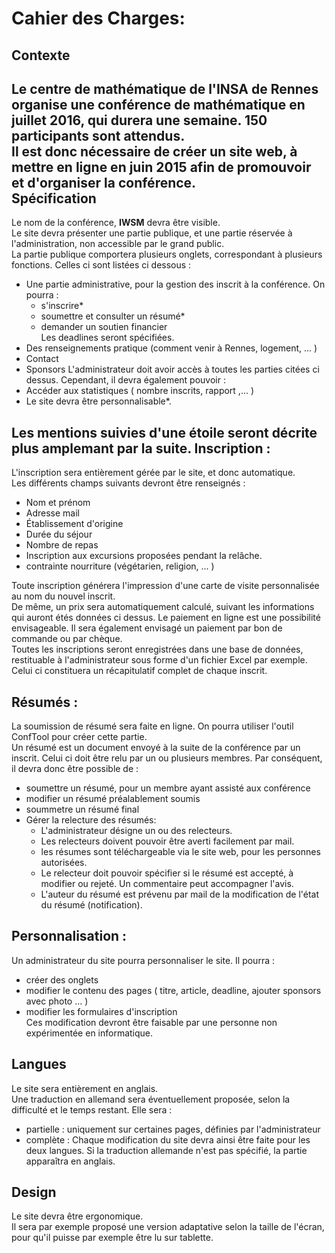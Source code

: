 Cahier des Charges: 
=============
Contexte
----------
Le centre de mathématique de l'INSA de Rennes organise une conférence de mathématique en juillet 2016, qui durera une semaine. 
150 participants sont attendus.    
Il est donc nécessaire de créer un site web, à mettre en ligne en juin 2015 afin de promouvoir et d'organiser la conférence.    
Spécification
-------------
Le nom de la conférence, **IWSM** devra être visible.    
Le site devra présenter une partie publique, et une partie réservée à l'administration, non accessible par le grand public.    
La partie publique comportera plusieurs onglets, correspondant à plusieurs fonctions. Celles ci sont listées ci dessous :    
*  Une partie administrative, pour la gestion des inscrit à la conférence. On pourra :
    * s'inscrire* 
    * soumettre et consulter un résumé*
    * demander un soutien financier  
	Les deadlines seront spécifiées. 
* Des renseignements pratique (comment venir à Rennes, logement, ... ) 
* Contact   
* Sponsors
L'administrateur doit avoir accès à toutes les parties citées ci dessus. Cependant, il devra également pouvoir : 
*  Accéder aux statistiques ( nombre inscrits, rapport ,... )
*  Le site devra être personnalisable*.     
     
Les mentions suivies d'une étoile seront décrite plus amplemant par la suite. 
Inscription :
-------------

L'inscription sera entièrement gérée par le site, et donc automatique.    
Les différents champs suivants devront être renseignés : 
* Nom et prénom
* Adresse mail
* Établissement d'origine
* Durée du séjour
* Nombre de repas
* Inscription aux excursions proposées pendant la relâche. 
* contrainte nourriture (végétarien, religion, ... )   

Toute inscription générera l'impression d'une carte de visite personnalisée au nom du nouvel inscrit.   
De même, un prix sera automatiquement calculé, suivant les informations qui auront étés données ci dessus. Le paiement en ligne est une possibilité envisageable. Il sera également envisagé un paiement par bon de commande ou par chèque.    
Toutes les inscriptions seront enregistrées dans une base de données, restituable à l'administrateur sous forme d'un fichier Excel par exemple. Celui ci constituera un récapitulatif complet de chaque inscrit.       

Résumés :    
------
La soumission de résumé sera faite en ligne. On pourra utiliser l'outil ConfTool pour créer cette partie.    
Un résumé est un document envoyé à la suite de la conférence par un inscrit. Celui ci doit être relu par un ou plusieurs membres. Par conséquent, il devra donc être possible de :
* soumettre un résumé, pour un membre ayant assisté aux conférence
* modifier un résumé préalablement soumis
* soummetre un résumé final
* Gérer la relecture des résumés: 
    * L'administrateur désigne un ou des relecteurs.
    * Les relecteurs doivent pouvoir être averti facilement par mail.
    * les résumes sont téléchargeable via le site web, pour les personnes autorisées.
    * Le relecteur doit pouvoir spécifier si le résumé est accepté, à modifier ou rejeté. Un commentaire peut accompagner l'avis. 
    * L'auteur du résumé est prévenu par mail de la modification de l'état du résumé (notification). 

Personnalisation : 
------- 
Un administrateur du site pourra personnaliser le site. Il pourra : 
* créer des onglets
* modifier le contenu des pages ( titre, article, deadline, ajouter sponsors avec photo ... )
* modifier les formulaires d'inscription   
Ces modification devront être faisable par une personne non expérimentée en informatique.    


Langues
----------
Le site sera entièrement en anglais.    
Une traduction en allemand sera éventuellement proposée, selon la difficulté et le temps restant. Elle sera : 
* partielle  : uniquement sur certaines pages, définies par l'administrateur
* complète : Chaque modification du site devra ainsi être faite pour les deux langues. Si la traduction allemande n'est pas spécifié, la partie apparaîtra en anglais.

Design
--------
Le site devra être ergonomique.   
Il sera par exemple proposé une version adaptative selon la taille de l'écran, pour qu'il puisse par exemple être lu sur tablette. 

